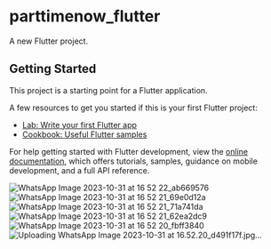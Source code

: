 # parttimenow_flutter

A new Flutter project.

## Getting Started

This project is a starting point for a Flutter application.

A few resources to get you started if this is your first Flutter project:

- [Lab: Write your first Flutter app](https://docs.flutter.dev/get-started/codelab)
- [Cookbook: Useful Flutter samples](https://docs.flutter.dev/cookbook)

For help getting started with Flutter development, view the
[online documentation](https://docs.flutter.dev/), which offers tutorials,
samples, guidance on mobile development, and a full API reference.



![WhatsApp Image 2023-10-31 at 16 52 22_ab669576](https://github.com/IT21182914/PartTimeNow_flutter_app-main/assets/99383107/e204a669-ef12-4690-ba04-0e04e15cd687)
![WhatsApp Image 2023-10-31 at 16 52 21_69e0d12a](https://github.com/IT21182914/PartTimeNow_flutter_app-main/assets/99383107/950530f9-e435-47e7-82ed-0e58430148a9)
![WhatsApp Image 2023-10-31 at 16 52 21_71a741da](https://github.com/IT21182914/PartTimeNow_flutter_app-main/assets/99383107/a65aee25-08e8-4275-b7e6-55a3a2285175)
![WhatsApp Image 2023-10-31 at 16 52 21_62ea2dc9](https://github.com/IT21182914/PartTimeNow_flutter_app-main/assets/99383107/993afb43-a059-4443-915a-2937636e9c2c)
![WhatsApp Image 2023-10-31 at 16 52 20_fbff3840](https://github.com/IT21182914/PartTimeNow_flutter_app-main/assets/99383107/920a3e77-df4b-47ca-86d0-93fc878b7244)
![Uploading WhatsApp Image 2023-10-31 at 16.52.20_d491f17f.jpg…]()
